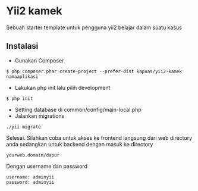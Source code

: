 # Yii2 kamek

Sebuah starter template untuk pengguna yii2 belajar dalam suatu kasus


## Instalasi
* Gunakan Composer

```
$ php composer.phar create-project --prefer-dist kapuas/yii2-kamek namaaplikasi

```


* Lakukan php init lalu pilih development
```
$ php init
```

* Setting database di common/config/main-local.php
* Jalankan migrations
```
./yii migrate
```

Selesai. Silahkan coba untuk akses ke frontend langsung dari web directory anda
sedangkan untuk backend dengan masuk ke directory 
```
yourweb.domain/dapur
```
Dengan username dan password
```
username: adminyii
password: adminyii
```

